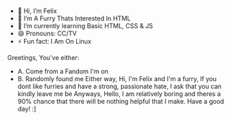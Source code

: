 - 👋 Hi, I’m Felix
- 👀 I’m A Furry Thats Interested In HTML
- 🌱 I’m currently learning Basic HTML, CSS & JS
- 😄 Pronouns: CC/TV
- ⚡ Fun fact: I Am On Linux

Greetings, You've either:
- A. Come from a Fandom I'm on
- B. Randomly found me
Either way, Hi, I'm Felix and I'm a furry, If you dont like furries and have a strong, passionate hate, I ask that you can kindly leave me be
Anyways, Hello, I am relatively boring and theres a 90% chance that there will be nothing helpful that I make.
Have a good day! :]
<!---
KingOfControversy/KingOfControversy is a ✨ special ✨ repository because its `README.md` (this file) appears on your GitHub profile.
You can click the Preview link to take a look at your changes.
--->
